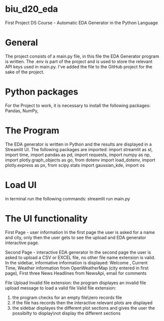 # biu_d20_eda
First Project DS Course - Automatic EDA Generator in the Python Language

# General
The project consists of a main.py file, in this file the EDA Generator program is written.
The .env is part of the project and is used to store the relevant API keys used in main.py.
I've added the file to the GitHub project for the sake of the project. 

# Python packages
For the Project to work, it is necessary to install the following packages:
 Pandas, NumPy, 

# The Program
The EDA generator is written in Python and the results are displayed in a Streamlit UI.
The following packages are imported:
 import streamlit as st, import time, import pandas as pd, import requests, import numpy as np, 
 import plotly.graph_objects as go, from dotenv import load_dotenv, import plotly.express as px, 
 from scipy.stats import gaussian_kde, import os

# Load UI
in terminal run the following commands: streamlit run main.py

# The UI functionality
First Page - user information
 In the first page the user is asked for a name and city, only then the user gets to see the upload 
 and EDA generator interactive page.

Second Page - interactive EDA generator
 In the second page the user is asked to upload a CSV or EXCEL file, no other file name extension is 
 valid.
 In the sidebar, informative information is displayed: 
  Welcome <User>, 
  Current Time, 
  Weather information from OpenWeatherMap (city entered in first page),
  First three News Headlines from NewsApi,
  email for comments

File Upload
 Invalid file extension: 
  the program displayes an invalid file upload message to load a valid file
 Valid file extension: 
  1. the program checks for an empty file\zero records file
  2. if the file has records then the interactive relevant plots are displayed
  3. the sidebar displayes the different plot sections and gives the user the possibilty to display\not display
     the different sections

  
